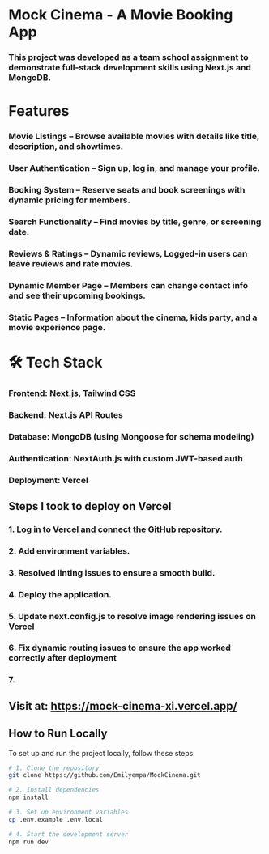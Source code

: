 # Mock Cinema - A Movie Booking App

### This project was developed as a team school assignment to demonstrate full-stack development skills using Next.js and MongoDB.


#  Features

### Movie Listings – Browse available movies with details like title, description, and showtimes.

### User Authentication – Sign up, log in, and manage your profile.

### Booking System – Reserve seats and book screenings with dynamic pricing for members.

### Search Functionality – Find movies by title, genre, or screening date.

### Reviews & Ratings – Dynamic reviews, Logged-in users can leave reviews and rate movies.

### Dynamic Member Page – Members can change contact info and see their upcoming bookings.

### Static Pages – Information about the cinema, kids party, and a movie experience page.


# 🛠 Tech Stack

### Frontend: Next.js, Tailwind CSS

### Backend: Next.js API Routes

### Database: MongoDB (using Mongoose for schema modeling)

### Authentication: NextAuth.js with custom JWT-based auth

### Deployment: Vercel

## Steps I took to deploy on Vercel

### 1. Log in to Vercel and connect the GitHub repository.
### 2. Add environment variables.
### 3. Resolved linting issues to ensure a smooth build.
### 4. Deploy the application.
### 5. Update next.config.js to resolve image rendering issues on Vercel
### 6. Fix dynamic routing issues to ensure the app worked correctly after deployment
### 7. 

## Visit at: https://mock-cinema-xi.vercel.app/

## How to Run Locally
To set up and run the project locally, follow these steps:

```sh
# 1️. Clone the repository
git clone https://github.com/Emilyempa/MockCinema.git

# 2️. Install dependencies
npm install

# 3️. Set up environment variables
cp .env.example .env.local

# 4️. Start the development server
npm run dev



